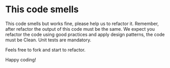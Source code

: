 # This code smells
This code smells but works fine, please help us to refactor it. Remember, after refactor the output of this code must be the same.
We expect you refactor the code using good practices and apply design patterns, the code must be Clean. Unit tests are mandatory. 

Feels free to fork and start to refactor.

Happy coding!
